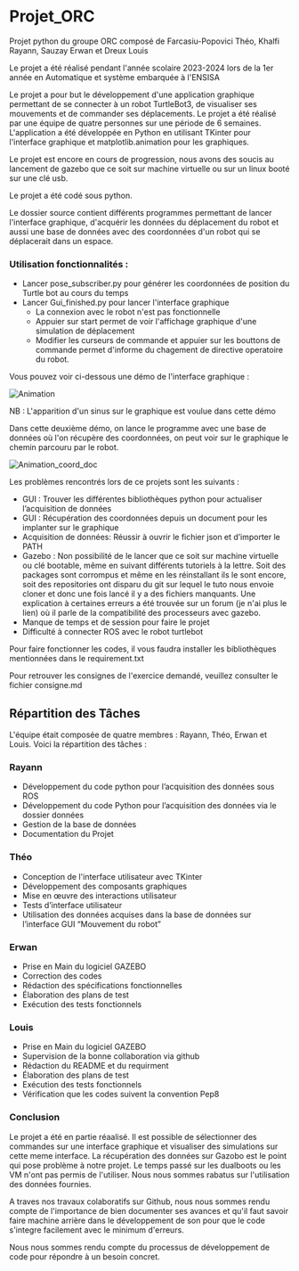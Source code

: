 # Projet_ORC

Projet python du groupe ORC composé de Farcasiu-Popovici Théo, Khalfi Rayann, Sauzay Erwan et Dreux Louis

Le projet a été réalisé pendant l'année scolaire 2023-2024 lors de la 1er année en Automatique et système embarquée à l'ENSISA

Le projet a pour but le développement d'une application graphique permettant de se connecter à un robot TurtleBot3, de visualiser ses mouvements et de commander ses déplacements. Le projet a été réalisé par une équipe de quatre personnes sur une période de 6 semaines. L'application a été développée en Python en utilisant TKinter pour l'interface graphique et matplotlib.animation pour les graphiques. 

Le projet est encore en cours de progression, nous avons des soucis au lancement de gazebo que ce soit sur machine virtuelle ou sur un linux booté sur une clé usb.

Le projet a été codé sous python.

Le dossier source contient différents programmes permettant de lancer l'interface graphique, d'acquérir les données du déplacement du robot et aussi une base de données avec des coordonnées d'un robot qui se déplacerait dans un espace. 

### Utilisation fonctionnalités :
- Lancer pose_subscriber.py pour générer les coordonnées de position du Turtle bot au cours du temps
- Lancer Gui_finished.py pour lancer l'interface graphique
    - La connexion avec le robot n'est pas fonctionnelle 
    - Appuier sur start permet de voir l'affichage graphique d'une      simulation de déplacement 
    - Modifier les curseurs de commande et appuier sur les bouttons de commande permet d'informe du chagement de directive operatoire du robot. 

Vous pouvez voir ci-dessous une démo de l'interface graphique :

![Animation](https://github.com/LouisDrx/Projet_ORC/assets/153221009/cd3fdbb8-0531-4a24-b441-604f8f6d9f7a)

NB : L'apparition d'un sinus sur le graphique est voulue dans cette démo

Dans cette deuxième démo, on lance le programme avec une base de données où l'on récupère des coordonnées, on peut voir sur le graphique le chemin parcouru par le robot.

![Animation_coord_doc](https://github.com/LouisDrx/Projet_ORC/assets/153221009/7fb3d86c-5aed-4bae-902e-8fb0c4affd3f)

Les problèmes rencontrés lors de ce projets sont les suivants :

- GUI : Trouver les différentes bibliothèques python pour actualiser l’acquisition de données
- GUI : Récupération des coordonnées depuis un document pour les implanter sur le graphique
- Acquisition de données: Réussir à ouvrir le fichier json et d’importer le PATH
- Gazebo : Non possibilité de le lancer que ce soit sur machine virtuelle ou clé bootable, même en suivant différents tutoriels à la lettre. Soit des packages sont corrompus et même en les réinstallant ils le sont encore, soit des repositories ont disparu du git sur lequel le tuto nous envoie cloner et donc une fois lancé il y a des fichiers manquants. Une explication à certaines erreurs a été trouvée sur un forum (je n'ai plus le lien) où il parle de la compatibilité des processeurs avec gazebo.
- Manque de temps et de session pour faire le projet
- Difficulté à connecter ROS avec le robot turtlebot


Pour faire fonctionner les codes, il vous faudra installer les bibliothèques mentionnées dans le requirement.txt 

Pour retrouver les consignes de l'exercice demandé, veuillez consulter le fichier consigne.md

## Répartition des Tâches 
L'équipe était composée de quatre membres : Rayann, Théo, Erwan et Louis. Voici la répartition des tâches : 
### Rayann 
- Développement du code python pour l’acquisition des données sous ROS 
- Développement du code Python pour l’acquisition des données via le dossier données 
- Gestion de la base de données 
- Documentation du Projet 
### Théo 
- Conception de l'interface utilisateur avec TKinter
- Développement des composants graphiques
- Mise en œuvre des interactions utilisateur
- Tests d’interface utilisateur
- Utilisation des données acquises dans la base de données sur l’interface GUI “Mouvement du robot”
### Erwan
- Prise en Main du logiciel GAZEBO
- Correction des codes
- Rédaction des spécifications fonctionnelles 
- Élaboration des plans de test
- Exécution des tests fonctionnels
 
### Louis 
- Prise en Main du logiciel GAZEBO
- Supervision de la bonne collaboration via github
- Rédaction du README et du requirment
- Élaboration des plans de test
- Exécution des tests fonctionnels  
- Vérification que les codes suivent la convention Pep8 


### Conclusion 
Le projet a été en partie réaalisé.
Il est possible de sélectionner des commandes sur une interface graphique et visualiser des simulations sur cette meme interface. 
La récupération des données sur Gazobo est le point qui pose problème à notre projet. 
Le temps passé sur les dualboots ou les VM n'ont pas permis de l'utiliser. 
Nous nous sommes rabatus sur l'utilisation des données fournies. 

A traves nos travaux colaboratifs sur Github, nous nous sommes rendu compte de l'importance de bien documenter ses avances et qu'il faut savoir faire machine arrière dans le développement de son pour que le code s'integre facilement avec le minimum d'erreurs. 

Nous nous sommes rendu compte du processus de développement de code pour répondre à un besoin concret.  
